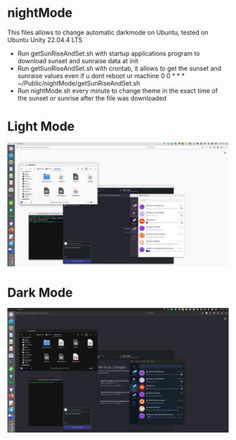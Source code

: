 # nightMode
This files allows to change automatic darkmode on Ubuntu, tested on Ubuntu Unity 22.04.4 LTS

* Run getSunRiseAndSet.sh with startup applications program to download sunset and sunraise data at init
* Run getSunRiseAndSet.sh with crontab, it allows to get the sunset and sunraise values even if u dont reboot ur machine
	0 0 * * * ~/Public/nightMode/getSunRiseAndSet.sh
* Run nightMode.sh every minute to change theme in the exact time of the sunset or sunrise after the file was downloaded

# Light Mode
![Day Mode](https://github.com/jackfido/nightMode/blob/main/Demonstration/Images/Light%20Mode.png)

# Dark Mode
![Night Mode](https://github.com/jackfido/nightMode/blob/main/Demonstration/Images/Dark%20Mode.png)
